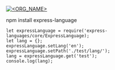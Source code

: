 [![<ORG_NAME>](https://circleci.com/github/steveleetn91/express-language)](<LINK>)

npm install express-language
```
let expressLanguage = require('express-languages/core/ExpressLanguage);
let lang = {};
expressLanguage.setLang('en');
expressLanguage.setPath('./test/lang/');
lang = expressLanguage.get('test');
console.log(lang);
```